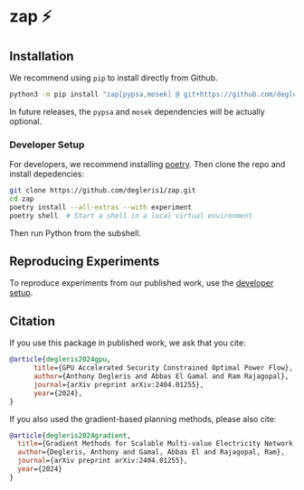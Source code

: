 # zap ⚡




## Installation

We recommend using `pip` to install directly from Github.

```zsh
python3 -m pip install "zap[pypsa,mosek] @ git+https://github.com/degleris1/zap.git"
```

In future releases, the `pypsa` and `mosek` dependencies will be actually optional.

### Developer Setup

For developers, we recommend installing [poetry](https://python-poetry.org/docs/).
Then clone the repo and install depedencies:

```zsh
git clone https://github.com/degleris1/zap.git
cd zap
poetry install --all-extras --with experiment
poetry shell  # Start a shell in a local virtual environment
```

Then run Python from the subshell.




## Reproducing Experiments

To reproduce experiments from our published work, use the [developer setup](#developer-setup).



## Citation

If you use this package in published work, we ask that you cite:

```bibtex
@article{degleris2024gpu,
      title={GPU Accelerated Security Constrained Optimal Power Flow},
      author={Anthony Degleris and Abbas El Gamal and Ram Rajagopal},
      journal={arXiv preprint arXiv:2404.01255},
      year={2024},
}
```

If you also used the gradient-based planning methods, please also cite:

```bibtex
@article{degleris2024gradient,
  title={Gradient Methods for Scalable Multi-value Electricity Network Expansion Planning},
  author={Degleris, Anthony and Gamal, Abbas El and Rajagopal, Ram},
  journal={arXiv preprint arXiv:2404.01255},
  year={2024}
}
```